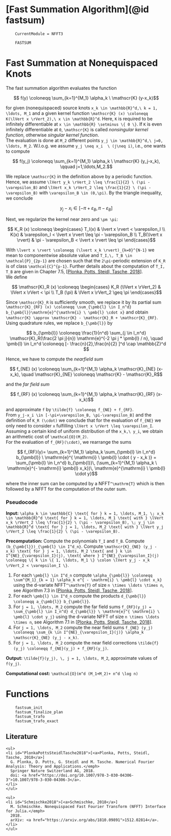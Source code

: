 # [Fast Summation Algorithm](@id fastsum)

```@meta
    CurrentModule = NFFT3
```

```@docs
    FASTSUM
```

# Fast Summation at Nonequispaced Knots

The fast summation algorithm evaluates the function 

```math
    f(y) \coloneqq \sum_{k=1}^{M_1} \alpha_k \ \mathscr{K} (y-x_k)
``` 

for given (nonequispaced) source knots ``x_k \in \mathbb{R}^d,\ k = 1, \ldots, M_1`` and a given kernel function ``\mathscr{K} (x) \coloneqq K(\lVert x \rVert_2),\ x \in \mathbb{R}^d``. Here, ``K`` is required to be infinitely differentiable at ``x \in \mathbb{R} \setminus \{ 0 \}``. If ``K`` is even infinitely differentiable at ``0``, ``\mathscr{K}`` is called *nonsingular kernel function*, otherwise *singular kernel function*. 
\
The evaluation is done at ``M_2`` different points ``y_j \in \mathbb{R}^d,\ j=0, \ldots, M_2``. W.l.o.g. we assume ``y_j \neq x_i  \ (j\neq i)``, i.e., one wants to compute

```math
    f(y_j) \coloneqq \sum_{k=1}^{M_1} \alpha_k \ \mathscr{K} (y_j-x_k), \qquad j=1,\ldots,M_2.
```

We replace ``\mathscr{K}`` in the definition above by a periodic function. Hence, we assume ``\lVert y_k \rVert_2 \leq \frac{1}{2} \ (\pi - \varepsilon_B)`` and ``\lVert x_k \rVert_2 \leq \frac{1}{2} \ (\pi - \varepsilon_B)`` with ``\varepsilon_B \in (0,\pi)``. By the triangle inequality, we conclude 

```math
    y_j-x_i \in [-\pi+\varepsilon_B, \pi-\varepsilon_B]
```
Next, we regularize the kernel near zero and ``\pm \pi``:

```math
    K_R (x) \coloneqq \begin{cases} T_I(x) & \lvert x \rvert < \varepsilon_I \\ K(x) & \varepsilon_I < \lvert x \rvert \leq \pi - \varepsilon_B \\ T_B(\lvert x \rvert) & \pi - \varepsilon_B < \lvert x \rvert \leq \pi \end{cases}
```

With ``\lvert x \rvert \coloneqq (\lvert x_k \rvert)_{k=0}^{N-1}`` we mean to componentwise absolute value and ``T_I,\, T_B \in \mathcal{P}_{2p-1}`` are chosen such that the ``2\pi``-periodic extension of ``K_R`` is of class ``\mathcal{C}^{p-1}``. Further details about the computation of ``T_I, T_B`` are given in Chapter 7.5, [[Plonka, Potts, Steidl, Tasche, 2018](#PlonkaPottsSteidlTasche2018)]. 
\
We define 

```math
    \mathscr{K}_R (x) \coloneqq \begin{cases} K_R (\lVert x \rVert_2) & \lVert x \rVert < \pi \\ T_B (\pi) & \lVert x \rVert_2 \geq \pi \end{cases}
```

Since ``\mathscr{K}_R`` is sufficiently smooth, we replace it by its partial sum  ``\mathscr{K}_{RF} (x) \coloneqq \sum_{\pmb{l} \in I_n^d} b_{\pmb{l}}\mathrm{e}^{\mathrm{i} \ \pmb{l} \cdot x}`` and obtain ``\mathscr{K} \approx \mathscr{K} - \mathscr{K}_R + \mathscr{K}_{RF}``. Using quadrature rules, we replace ``b_{\pmb{l}}`` by

```math
    b_{\pmb{l}} \coloneqq \frac{1}{n^d} \sum_{j \in I_n^d} \mathscr{K}_R(\frac{2 \pi j}{n}) \mathrm{e}^{-2 \pi j * \pmb{l} / n}, \quad \pmb{l} \in I_n^d \coloneqq [- \frac{n}{2},\frac{n}{2} ]^d \cap \mathbb{Z}^d 
```

Hence, we have to compute the *nearfield sum*

```math
    f_{NE} (x) \coloneqq \sum_{k=1}^{M_1} \alpha_k \mathscr{K}_{NE} (x-x_k), \quad \mathscr{K}_{NE} \coloneqq \mathscr{K} - \mathscr{K}_R
```

and the *far field sum*

```math
    f_{RF} (x) \coloneqq \sum_{k=1}^{M_1} \alpha_k \mathscr{K}_{RF} (x-x_k)
```

and approximate ``f`` by ``\tilde{f} \coloneqq f_{NE} + f_{RF}``.
\
From ``y_j-x_i \in [-\pi+\varepsilon_B, \pi-\varepsilon_B]`` and the definition of ``K_R (\cdot)`` we conclude that for the evaluation of ``f_{NE}`` we only need to consider  ``x`` fulfilling ``\lVert x \rVert \leq \varepsilon_I``. Assuming a certain kind of uniform distribution of the ``x_k,\ y_i``, we obtain an arithmetic cost of ``\mathcal{O}(M_2)``.
\
For the evaluation of ``f_{RF}(\cdot)``, we rearrange the sums

```math
    f_{RF}(y)= \sum_{k=1}^{M_1} \alpha_k \sum_{\pmb{l} \in I_n^d} b_{\pmb{l}} \ \mathrm{e}^{ \mathrm{i} \ \pmb{l} \cdot ( y - x_k )} = \sum_{\pmb{l} \in I_n^d} b_{\pmb{l}}\, (\sum_{k=1}^{M_1} \alpha_k \ \mathrm{e}^{- \mathrm{i} \pmb{l} x_k})\, \mathrm{e}^{\mathrm{i} \ \pmb{l} \cdot y}
```

where the inner sum can be computed by a NFFT``^\mathrm{T}`` which is then followed by a NFFT for the computation of the outer sum. 

### Pseudocode

**Input:** ``\alpha_k \in \mathbb{C} \text{ for } k = 1, \ldots, M_1, \; x_k \in \mathbb{R}^d \text{ for } k = 1, \ldots, M_1 \text{ with } \lVert x_k \rVert_2 \leq \frac{1}{2} \ (\pi - \varepsilon_B), \; y_j \in \mathbb{R}^d \text{ for } j = 1, \ldots, M_2 \text{ with } \lVert y_j \rVert_2 \leq \frac{1}{2} \ (\pi - \varepsilon_B).``

**Precomputation:** Compute the polynomials ``T_I`` and ``T_B``. Compute ``(b_{\pmb{l}})_{\pmb{l} \in I^d_n}``. Compute ``\mathscr{K}_{NE} (y_j - x_k) \text{ for } j = 1, \ldots, M_2 \text{ and } k \in I^{NE}_{\varepsilon_I}(j), \text{ where } I^{NE}_{\varepsilon_I}(j) \coloneqq \{ k \in \{ 1, \ldots, M_1 \} \colon \lVert y_j - x_k \rVert_2 < \varepsilon_I \}``.

1. For each ``\pmb{l} \in I^d_n`` compute ``\alpha_{\pmb{l}} \coloneqq \sum^{M_1}_{k = 1} \alpha_k e^{ - \mathrm{i} \ \pmb{l} \cdot x_k}`` using the d-variate NFFT``^\mathrm{T}`` of size ``n \times \ldots \times n``, see Algorithm 7.3 in [[Plonka, Potts, Steidl, Tasche, 2018](#PlonkaPottsSteidlTasche2018)].
2. For each ``\pmb{l} \in I^d_n`` compute the products ``d_{\pmb{l}} \coloneqq a_{\pmb{l}} b_{\pmb{l}}``.
3. For ``j = 1, \ldots, M_2`` compute the far field sums ``f_{RF}(y_j) = \sum_{\pmb{l} \in I_n^d} d_{\pmb{l}} \ \mathrm{e}^{ \mathrm{i} \ \pmb{l} \cdot y_j}`` using the d-variate NFFT of size ``n \times \ldots \times n``, see Algorithm 7.1 in [[Plonka, Potts, Steidl, Tasche, 2018](#PlonkaPottsSteidlTasche2018)].
4. For ``j = 1, \ldots, M_2`` compute the near field sums ``f_{NE} (y_j) \coloneqq \sum_{k \in I^{NE}_{\varepsilon_I}(j)} \alpha_k \mathscr{K}_{NE} (y_j - x_k)``.
5. For ``j = 1, \ldots, M_2`` compute the near field corrections ``\tilde{f}(y_j) \coloneqq f_{NE}(y_j) + f_{RF}(y_j)``.

**Output:** ``\tilde{f}(y_j), \, j = 1, \ldots, M_2``, approximate values of ``f(y_j)``.

**Computational cost:** ``\mathcal{O}(m^d (M_1+M_2)+ n^d \log n) `` 

# Functions

```@docs
  	fastsum_init
    fastsum_finalize_plan
    fastsum_trafo
    fastsum_trafo_exact
```




## Literature

```@raw html
<ul>
<li id="PlonkaPottsSteidlTasche2018">[<a>Plonka, Potts, Steidl, Tasche, 2018</a>]
  G. Plonka, D. Potts, G. Steidl and M. Tasche. Numerical Fourier Analysis: Theory and Applications.</emph>
  Springer Nature Switzerland AG, 2018.
  doi: <a href="https://doi.org/10.1007/978-3-030-04306-3">10.1007/978-3-030-04306-3</a>.
</li>
</ul>
```

```@raw html
<ul>
<li id="Schmischke2018">[<a>Schmischke, 2018</a>]
  M. Schmischke. Nonequispaced Fast Fourier Transform (NFFT) Interface for Julia.</emph>
  2018.
  arXiv: <a href="https://arxiv.org/abs/1810.09891">1512.02814</a>.
</li>
</ul>
```
